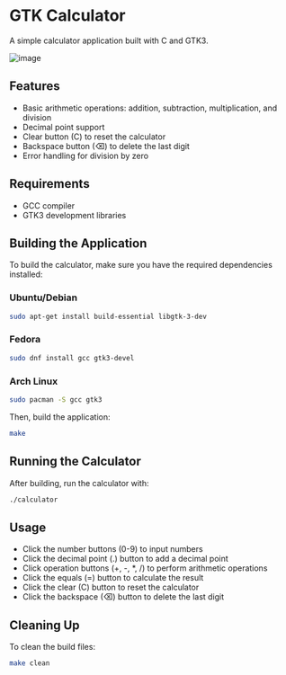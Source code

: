 # GTK Calculator

A simple calculator application built with C and GTK3.

![image](https://github.com/user-attachments/assets/b4751593-f742-47aa-868a-f6af5ab15612)


## Features

- Basic arithmetic operations: addition, subtraction, multiplication, and division
- Decimal point support
- Clear button (C) to reset the calculator
- Backspace button (⌫) to delete the last digit
- Error handling for division by zero

## Requirements

- GCC compiler
- GTK3 development libraries

## Building the Application

To build the calculator, make sure you have the required dependencies installed:

### Ubuntu/Debian
```bash
sudo apt-get install build-essential libgtk-3-dev
```

### Fedora
```bash
sudo dnf install gcc gtk3-devel
```

### Arch Linux
```bash
sudo pacman -S gcc gtk3
```

Then, build the application:
```bash
make
```

## Running the Calculator

After building, run the calculator with:
```bash
./calculator
```

## Usage

- Click the number buttons (0-9) to input numbers
- Click the decimal point (.) button to add a decimal point
- Click operation buttons (+, -, *, /) to perform arithmetic operations
- Click the equals (=) button to calculate the result
- Click the clear (C) button to reset the calculator
- Click the backspace (⌫) button to delete the last digit

## Cleaning Up

To clean the build files:
```bash
make clean
```
